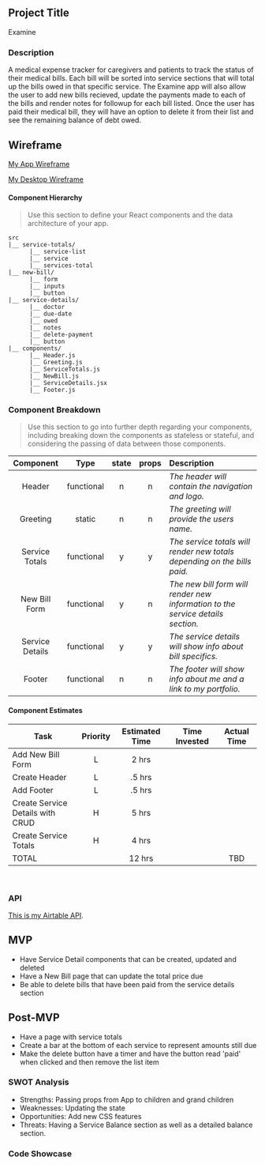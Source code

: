 

## Project Title 

Examine 

### Description

A medical expense tracker for caregivers and patients to track the status of their medical bills. Each bill will be sorted into service sections that will total up the bills owed in that specific service. The Examine app will also allow the user to add new bills recieved, update the payments made to each of the bills and render notes for followup for each bill listed. Once the user has paid their medical bill, they will have an option to delete it from their list and see the remaining balance of debt owed. 

## Wireframe

 [My App Wireframe](https://imgur.com/a/WkBgSqm)

  [My Desktop Wireframe](https://imgur.com/a/tS4DAhO)

#### Component Hierarchy

> Use this section to define your React components and the data architecture of your app.

```
src
|__ service-totals/
      |__ service-list
      |__ service
      |__ services-total
|__ new-bill/
      |__ form
      |__ inputs
      |__ button
|__ service-details/
      |__ doctor
      |__ due-date
      |__ owed
      |__ notes
      |__ delete-payment
      |__ button
|__ components/
      |__ Header.js
      |__ Greeting.js
      |__ ServiceTotals.js
      |__ NewBill.js
      |__ ServiceDetails.jsx
      |__ Footer.js
```


### Component Breakdown

> Use this section to go into further depth regarding your components, including breaking down the components as stateless or stateful, and considering the passing of data between those components.

|  Component   |    Type    | state | props | Description                                                      |
| :----------: | :--------: | :---: | :---: | :--------------------------------------------------------------- |
|    Header    | functional |   n   |   n   | _The header will contain the navigation and logo._               |
|  Greeting  | static |   n   |   n   | _The greeting will provide the users name._       |
|   Service Totals    | functional |   y   |   y   | _The service totals will render new totals depending on the bills paid._      |
| New Bill Form  | functional |   y   |   n   | _The new bill form will render new information to the service details section._                 |
|    Service Details    | functional |   y   |   y   | _The service details will show info about bill specifics._ |
|    Footer    | functional |   n   |   n   | _The footer will show info about me and a link to my portfolio._ |

#### Component Estimates



| Task                | Priority | Estimated Time | Time Invested | Actual Time |
| ------------------- | :------: | :------------: | :-----------: | :---------: |
| Add New Bill Form    |    L     |     2 hrs      |           |         |
| Create Header    |    L     |     .5 hrs      |           |         |
| Add Footer    |    L     |     .5 hrs      |           |         |
| Create Service Details with CRUD|    H     |     5 hrs      |         | 
| Create Service Totals     |    H     |     4 hrs      |           |         |    TBD     |
| TOTAL               |          |     12 hrs      |         |     TBD     |

<br>

###  API

[This is my Airtable API](https://airtable.com/invite/l?inviteId=inv16imWZ25vk6d5V&inviteToken=9cb6db50560a8a8fe9b6058ca9b154c318228be262c14eed68b8a3938a46d4d4).


## MVP

- Have Service Detail components that can be created, updated and deleted 
- Have a New Bill page that can update the total price due 
- Be able to delete bills that have been paid from the service details section

## Post-MVP
- Have a page with service totals
- Create a bar at the bottom of each service to represent amounts still due
- Make the delete button have a timer and have the button read 'paid' when clicked and then remove the list item


### SWOT Analysis

- Strengths: Passing props from App to children and grand children
- Weaknesses: Updating the state
- Opportunities: Add new CSS features
- Threats: Having a Service Balance section as well as a detailed balance section.

### Code Showcase


